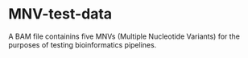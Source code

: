 # MNV-test-data
A BAM file containins five MNVs (Multiple Nucleotide Variants) for the purposes of testing bioinformatics pipelines.
